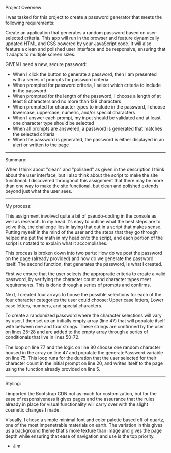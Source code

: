 Project Overview:

I was tasked for this project to create a password generator that meets the following requirements:  

Create an application that generates a random password based on user-selected criteria. This app will run in the browser and feature dynamically updated HTML and CSS powered by your JavaScript code. It will also feature a clean and polished user interface and be responsive, ensuring that it adapts to multiple screen sizes.


GIVEN I need a new, secure password:

- When I click the button to generate a password, then I am presented with a series of prompts for password criteria
- When prompted for password criteria, I select which criteria to include in the password
- When prompted for the length of the password, I choose a length of at least 8 characters and no more than 128 characters
- When prompted for character types to include in the password, I choose lowercase, uppercase, numeric, and/or special characters
- When I answer each prompt, my input should be validated and at least one character type should be selected
- When all prompts are answered, a password is generated that matches the selected criteria
- When the password is generated, the password is either displayed in an alert or written to the page

________________________________________________

Summary:

When I think about "clean" and "polished" as given in the description I think about the user interface, but I also think about the script to make the site functional.  I discovered throughout this assignment that there may be more than one way to make the site functional, but clean and polished extends beyond just what the user sees.

________________________________________________

My process:

This assignment involved quite a bit of pseudo-coding in the console as well as research.  In my head it's easy to outline what the best steps are to solve this, the challenge lies in laying that out in a script that makes sense.  Putting myself in the mind of the user and the steps that they go through helped me put the math in my head onto the script, and each portion of the script is notated to explain what it accomplishes.

This process is broken down into two parts:  How do we post the password on the page (already provided) and how do we generate the password itself.  The second function, that generates the password, is what I created.

First we ensure that the user selects the appropraite criteria to create a valid password, by verifying the character count and character types meet requirements.  This is done through a series of prompts and confirms.  

Next, I created four arrays to house the possible selections for each of the four character categories the user could choose:  Upper case letters, Lower case letters, numbers, and special characters.

To create a randomized password where the character selections will vary by user, I then set up an initially empty array (line 47) that will populate itself with between one and four strings.  These strings are confirmed by the user on lines 25-28 and are added to the empty array through a series of conditionals that live in lines 50-72.

The loop on line 77 and the logic on line 80 choose one random character housed in the array on line 47 and populate the generatePassword variable on line 75.  This loop runs for the duration that the user selected for their character count in the initial prompt on line 20, and writes itself to the page using the function already provided on line 5.

________________________________________________

Styling:

I imported the Bootstrap CDN not as much for customization, but for the ease of responsiveness it gives pages and the assurance that the rules already in place for visual functionality will carry over with the slight cosmetic changes I made.

Visually, I chose a simple minimal font and color palette based off of quartz, one of the most impenetrable materials on earth.  The variation in this gives us a background theme that's more texture than image and gives the page depth while ensuring that ease of navigation and use is the top priority.

- Jim





